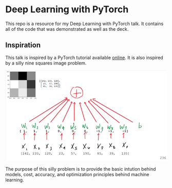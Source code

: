 # Deep Learning with PyTorch
This repo is a resource for my Deep Learning with PyTorch talk. It
contains all of the code that was demonstrated as well as the deck.

## Inspiration
This talk is inspired by a PyTorch tutorial available [online](https://pytorch.org/tutorials/beginner/pytorch_with_examples.html).
It is also inspired by a silly nine squares image problem.

![9 Squares](powerpoint/9squares.png "9 Squares")

The purpose of this silly problem is to provide the basic intution
behind models, cost, accuracy, and optimization principles behind
machine learning.
